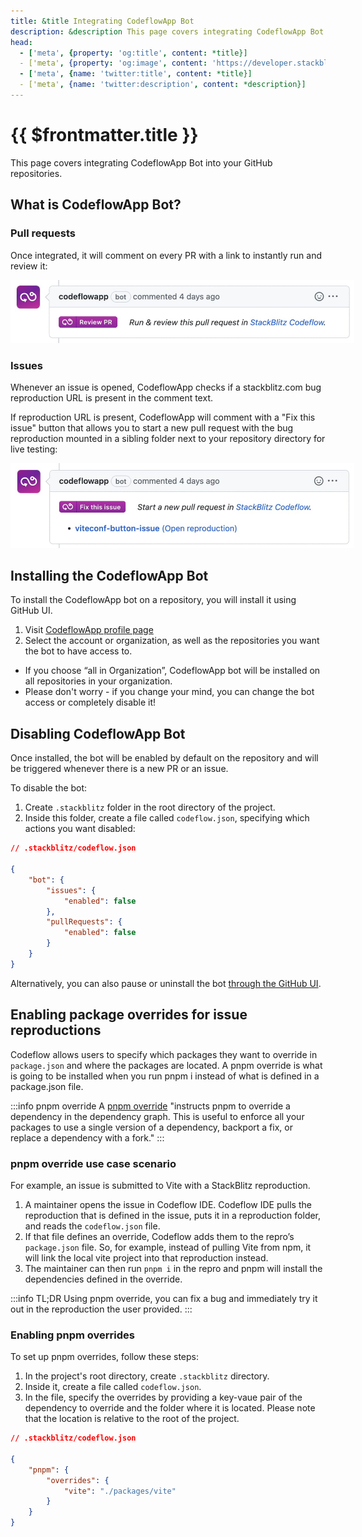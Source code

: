 ```yaml
---
title: &title Integrating CodeflowApp Bot
description: &description This page covers integrating CodeflowApp Bot into your GitHub repositories.
head:
  - ['meta', {property: 'og:title', content: *title}] 
  - ['meta', {property: 'og:image', content: 'https://developer.stackblitz.com/img/og/integrating-codeflowapp-bot.png'}]
  - ['meta', {name: 'twitter:title', content: *title}]
  - ['meta', {name: 'twitter:description', content: *description}]
---
```


# {{ $frontmatter.title }}

This page covers integrating CodeflowApp Bot into your GitHub repositories.

## What is CodeflowApp Bot?

<!--@include: ./parts/codeflowapp-bot.md-->

### Pull requests
Once integrated, it will comment on every PR with a link to instantly run and review it:

<img lang="en" src="./assets/codeflowapp-pr.jpg" alt="CodeflowApp bot in action" style="max-width: 550px"/>

### Issues

Whenever an issue is opened, CodeflowApp checks if a stackblitz.com bug reproduction URL is present in the comment text.

If reproduction URL is present, CodeflowApp will comment with a "Fix this issue" button that allows you to start a new pull request with the bug reproduction mounted in a sibling folder next to your repository directory for live testing:

<img lang="en" src="./assets/codeflowapp-issue.jpg" alt="CodeflowApp bot in action" style="max-width: 550px"/>

## Installing the CodeflowApp Bot

To install the CodeflowApp bot on a repository, you will install it using GitHub UI.

1. Visit [CodeflowApp profile page](https://stackblitz.com/install-github-app)
2. Select the account or organization, as well as the repositories you want the bot to have access to. 
  -  If you choose “all in Organization”, CodeflowApp bot will be installed on all repositories in your organization.
  - Please don't worry - if you change your mind, you can change the bot access or completely disable it!

<!--@include: ./parts/installing-codeflowapp.md-->

## Disabling CodeflowApp Bot

Once installed, the bot will be enabled by default on the repository and will be triggered whenever there is a new PR or an issue.

To disable the bot:

1. Create `.stackblitz` folder in the root directory of the project.
2. Inside this folder, create a file called `codeflow.json`, specifying which actions you want disabled:

```json
// .stackblitz/codeflow.json

{
    "bot": {
        "issues": {
            "enabled": false
        },
        "pullRequests": {
            "enabled": false
        }
    }
}
```

Alternatively, you can also pause or uninstall the bot [through the GitHub UI](https://docs.github.com/en/developers/apps/managing-github-apps/deleting-a-github-app).


## Enabling package overrides for issue reproductions

Codeflow allows users to specify which packages they want to override in `package.json` and where the packages are located. A pnpm override is what is going to be installed when you run pnpm i instead of what is defined in a package.json file.

:::info pnpm override
A [pnpm override](https://pnpm.io/package_json#pnpmoverrides) "instructs pnpm to override a dependency in the dependency graph. This is useful to enforce all your packages to use a single version of a dependency, backport a fix, or replace a dependency with a fork."
:::

### pnpm override use case scenario

For example, an issue is submitted to Vite with a StackBlitz reproduction.
1. A maintainer opens the issue in Codeflow IDE. Codeflow IDE pulls the reproduction that is defined in the issue, puts it in a reproduction folder, and
reads the `codeflow.json` file. 
2. If that file defines an override, Codeflow adds them to the repro’s `package.json` file. So, for example, instead of pulling Vite from npm, it will link the local vite project into that reproduction instead.
3. The maintainer can then run `pnpm i` in the repro and pnpm will install the dependencies defined in the override.

:::info TL;DR
Using pnpm override, you can fix a bug and immediately try it out in the reproduction the user provided.
:::

### Enabling pnpm overrides

To set up pnpm overrides, follow these steps:
1. In the project's root directory, create `.stackblitz` directory.
2. Inside it, create a file called `codeflow.json`.
3. In the file, specify the overrides by providing a key-vaue pair of the dependency to override and the folder where it is located. Please note that the location is relative to the root of the project.

```json
// .stackblitz/codeflow.json

{
    "pnpm": {
        "overrides": {
            "vite": "./packages/vite"
        }
    }
}
```
